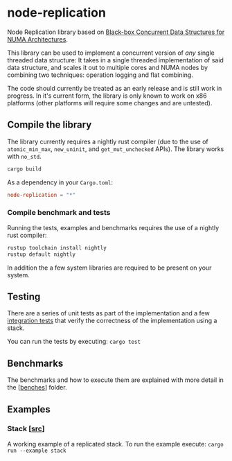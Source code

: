 # node-replication

Node Replication library based on [Black-box Concurrent Data Structures for NUMA
Architectures](https://dl.acm.org/citation.cfm?id=3037721).

This library can be used to implement a concurrent version of *any* single
threaded data structure: It takes in a single threaded implementation of said
data structure, and scales it out to multiple cores and NUMA nodes by combining
two techniques: operation logging and flat combining.

The code should currently be treated as an early release and is still work in
progress. In it's current form, the library is only known to work on x86
platforms (other platforms will require some changes and are untested).

## Compile the library

The library currently requires a nightly rust compiler (due to the use of
`atomic_min_max`, `new_uninit`, and `get_mut_unchecked` APIs). The library works
with `no_std`.

```bash
cargo build
```

As a dependency in your `Cargo.toml`:

```toml
node-replication = "*"
```

### Compile benchmark and tests

Running the tests, examples and benchmarks requires the use of a nightly rust
compiler:

```bash
rustup toolchain install nightly
rustup default nightly
```

In addition the a few system libraries are required to be present on your
system.

## Testing

There are a series of unit tests as part of the implementation and a few
[integration tests](./tests) that verify the correctness of the implementation
using a stack.

You can run the tests by executing: `cargo test`

## Benchmarks

The benchmarks and how to execute them are explained with more detail in the
[[benches](benches/README.md)] folder.

## Examples

### Stack [[src](examples/stack.rs)]

A working example of a replicated stack. To run the example execute: `cargo run
--example stack`

